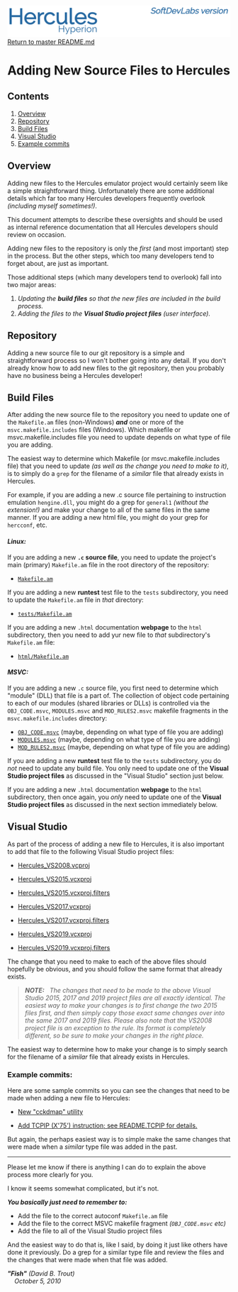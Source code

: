 ![header image](images/image_header_herculeshyperionSDL.png)
[Return to master README.md](../README.md)

# Adding New Source Files to Hercules

## Contents

1. [Overview](#Overview)
2. [Repository](#Repository)
3. [Build Files](#Build-Files)
4. [Visual Studio](#Visual-Studio)
5. [Example commits](#Example-commits)

## Overview

Adding new files to the Hercules emulator project would certainly seem like a simple
straightforward thing. Unfortunately there are some additional details which far too
many Hercules developers frequently overlook _(including myself sometimes!)_.

This document attempts to describe these oversights and should be used as internal
reference documentation that all Hercules developers should review on occasion.

Adding new files to the repository is only the _first_ (and most important) step
in the process. But the other steps, which too many developers tend to forget about,
are just as important.

Those additional steps (which many developers tend to overlook) fall into two major areas:

1. _Updating the **build files** so that the new files are included in the build process._
2. _Adding the files to the **Visual Studio project files** (user interface)._

## Repository

Adding a new source file to our git repository is a simple and straightforward process
so I won't bother going into any detail. If you don't already know how to add new files
to the git repository, then you probably have no business being a Hercules developer!

## Build Files

After adding the new source file to the repository you need to update one of the
`Makefile.am` files (non-Windows) _**and**_ one or more of the `msvc.makefile.includes`
files (Windows). Which makefile or msvc.makefile.includes file you need to update
depends on what type of file you are adding.

The easiest way to determine which Makefile (or msvc.makefile.includes file) that you
need to update _(as well as the change you need to make to it)_, is to simply do a
`grep` for the filename of a _similar_ file that already exists in Hercules.

For example, if you are adding a new .c source file pertaining to instruction emulation
`hengine.dll`, you might do a grep for `general1` _(without the extension!)_ and make
your change to all of the same files in the same manner. If you are adding a new html
file, you might do your grep for `hercconf`, etc.

#### _Linux:_

If you are adding a new **`.c` source file**, you need to update the project's main (primary)
`Makefile.am` file in the root directory of the repository:

* [`Makefile.am`](https://github.com/SDL-Hercules-390/hyperion/blob/master/Makefile.am)

If you are adding a new **runtest** test file to the `tests` subdirectory, you need to
update the `Makefile.am` file in _that_ directory:

* [`tests/Makefile.am`](https://github.com/SDL-Hercules-390/hyperion/blob/master/tests/Makefile.am)

If you are adding a new `.html` documentation **webpage** to the `html` subdirectory,
then you need to add yur new file to _that_ subdirectory's `Makefile.am` file:

* [`html/Makefile.am`](https://github.com/SDL-Hercules-390/hyperion/blob/master/html/Makefile.am)

#### _MSVC:_

If you are adding a new `.c` source file, you first need to determine which "module"
(DLL) that file is a part of. The collection of object code pertaining to each of our
modules (shared libraries or DLLs) is controlled via the `OBJ_CODE.msvc`, `MODULES.msvc`
and `MOD_RULES2.msvc` makefile fragments in the `msvc.makefile.includes` directory:

* [`OBJ_CODE.msvc`](https://github.com/SDL-Hercules-390/hyperion/blob/master/msvc.makefile.includes/OBJ_CODE.msvc)
(maybe, depending on what type of file you are adding)
* [`MODULES.msvc`](https://github.com/SDL-Hercules-390/hyperion/blob/master/msvc.makefile.includes/MODULES.msvc)
(maybe, depending on what type of file you are adding)
* [`MOD_RULES2.msvc`](https://github.com/SDL-Hercules-390/hyperion/blob/master/msvc.makefile.includes/MOD_RULES2.msvc)
(maybe, depending on what type of file you are adding)

If you are adding a new **runtest** test file to the `tests` subdirectory, you do _not_
need to update any build file. You only need to update one of the **Visual Studio project
files** as discussed in the "Visual Studio" section just below.

If you are adding a new `.html` documentation **webpage** to the `html` subdirectory,
then once again, you _only_ need to update one of the **Visual Studio project files**
as discussed in the next section immediately below.

## Visual Studio

As part of the process of adding a new file to Hercules, it is also important to add
that file to the following Visual Studio project files:

* [Hercules_VS2008.vcproj](https://github.com/SDL-Hercules-390/hyperion/blob/master/Hercules_VS2008.vcproj)

* [Hercules_VS2015.vcxproj](https://github.com/SDL-Hercules-390/hyperion/blob/master/Hercules_VS2015.vcxproj)
* [Hercules_VS2015.vcxproj.filters](https://github.com/SDL-Hercules-390/hyperion/blob/master/Hercules_VS2015.vcxproj.filters)

* [Hercules_VS2017.vcxproj](https://github.com/SDL-Hercules-390/hyperion/blob/master/Hercules_VS2017.vcxproj)
* [Hercules_VS2017.vcxproj.filters](https://github.com/SDL-Hercules-390/hyperion/blob/master/Hercules_VS2017.vcxproj.filters)

* [Hercules_VS2019.vcxproj](https://github.com/SDL-Hercules-390/hyperion/blob/master/Hercules_VS2019.vcxproj)
* [Hercules_VS2019.vcxproj.filters](https://github.com/SDL-Hercules-390/hyperion/blob/master/Hercules_VS2019.vcxproj.filters)

The change that you need to make to each of the above files should hopefully be obvious,
and you should follow the same format that already exists.

> _**NOTE:** &nbsp; The changes that need to be made to the above Visual Studio
> 2015, 2017 and 2019 project files are all exactly identical. The easiest way
> to make your changes is to first change the two 2015 files first, and then
> simply copy those exact same changes over into the same 2017 and 2019 files.
> Please also note that the VS2008 project file is an exception to the rule.
> Its format is completely different, so be sure to make your  changes in the 
> right place._

The easiest way to determine how to make your change is to simply search for
the filename of a _similar_ file that already exists in Hercules.

### Example commits:

Here are some sample commits so you can see the changes that need to be made
when adding a new file to Hercules:

* [New "cckdmap" utility](https://github.com/SDL-Hercules-390/hyperion/commit/ae0313a371fd5c7189dcba4939700a0d3692e007)

* [Add TCPIP (X'75') instruction; see README.TCPIP for details.](https://github.com/SDL-Hercules-390/hyperion/commit/7714b835ebcc8ceeb0a8bd473f7694d2e427b1f8)

But again, the perhaps easiest way is to simple make the same changes that
were made when a _similar_ type file was added in the past.

___

Please let me know if there is anything I can do to explain the above process
more clearly for you.

I know it seems somewhat complicated, but it's not.

_**You basically just need to remember to:**_

* Add the file to the correct autoconf `Makefile.am` file
* Add the file to the correct MSVC makefile fragment _(`OBJ_CODE.msvc` etc)_
* Add the file to all of the Visual Studio project files

And the easiest way to do that is, like I said, by doing it just like
others have done it previously. Do a grep for a similar type file and
review the files and the changes that were made when that file was
added.


_**"Fish"** (David B. Trout)<br>
&nbsp;&nbsp;&nbsp;&nbsp;October 5, 2010_
